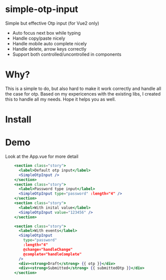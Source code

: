 # simple-otp-input

Simple but effective Otp input (for Vue2 only)

- Auto focus next box while typing
- Handle copy/paste nicely
- Handle mobile auto complete nicely
- Handle delete, arrow keys correctly
- Support both controlled/uncontrolled in components

# Why?

This is a simple to do, but also hard to make it work correctly and handle all the case for otp.
Based on my expericences with the existing libs, I created this to handle all my needs. Hope it helps you as well.

# Install

# Demo

Look at the App.vue for more detail

```jsx
    <section class="story">
      <label>Default otp input</label>
      <SimpleOtpInput />
    </section>
    <section class="story">
      <label>Password type input</label>
      <SimpleOtpInput type="password" :length="4" />
    </section>
    <section class="story">
      <label>With inital value</label>
      <SimpleOtpInput value="123456" />
    </section>

    <section class="story">
      <label>With events</label>
      <SimpleOtpInput
        type="password"
        :length="4"
        @change="handleChange"
        @complete="handleComplete"
      />
      <div><strong>Draft</strong> {{ otp }}</div>
      <div><strong>Submitted</strong> {{ submittedOtp }}</div>
    </section>
```
